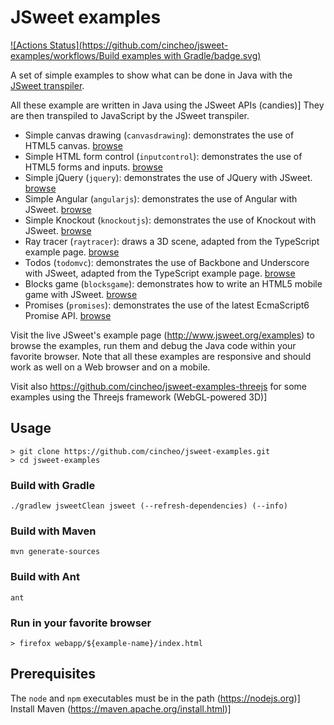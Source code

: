 # JSweet examples 
[![Actions Status](https://github.com/cincheo/jsweet-examples/workflows/Build examples with Gradle/badge.svg)](https://github.com/cincheo/jsweet-examples/actions)

A set of simple examples to show what can be done in Java with the [JSweet transpiler](https://github.com/cincheo/jsweet).

All these example are written in Java using the JSweet APIs (candies)] They are then transpiled to JavaScript by the JSweet transpiler.

- Simple canvas drawing (`canvasdrawing`): demonstrates the use of HTML5 canvas. [browse](http://examples.jsweet.org/jsweet-examples/webapp/canvasdrawing/index.html)
- Simple HTML form control (`inputcontrol`): demonstrates the use of HTML5 forms and inputs. [browse](http://examples.jsweet.org/jsweet-examples/webapp/inputcontrol/index.html)
- Simple jQuery (`jquery`): demonstrates the use of JQuery with JSweet. [browse](http://examples.jsweet.org/jsweet-examples/webapp/jquery/index.html)
- Simple Angular (`angularjs`): demonstrates the use of Angular with JSweet. [browse](http://examples.jsweet.org/jsweet-examples/webapp/angularjs/index.html)
- Simple Knockout (`knockoutjs`): demonstrates the use of Knockout with JSweet. [browse](http://examples.jsweet.org/jsweet-examples/webapp/knockoutjs/index.html)
- Ray tracer (`raytracer`): draws a 3D scene, adapted from the TypeScript example page. [browse](http://examples.jsweet.org/jsweet-examples/webapp/raytracer/index.html)
- Todos (`todomvc`): demonstrates the use of Backbone and Underscore with JSweet, adapted from the TypeScript example page. [browse](http://examples.jsweet.org/jsweet-examples/webapp/todomvc/index.html)
- Blocks game (`blocksgame`): demonstrates how to write an HTML5 mobile game with JSweet. [browse](http://examples.jsweet.org/jsweet-examples/webapp/blocksgame/index.html)
- Promises (`promises`): demonstrates the use of the latest EcmaScript6 Promise API. [browse](http://examples.jsweet.org/jsweet-examples/webapp/promises/index.html)

Visit the live JSweet's example page (http://www.jsweet.org/examples) to browse the examples, run them and debug the Java code within your favorite browser. Note that all these examples are responsive and should work as well on a Web browser and on a mobile.

Visit also https://github.com/cincheo/jsweet-examples-threejs for some examples using the Threejs framework (WebGL-powered 3D)]

## Usage

```
> git clone https://github.com/cincheo/jsweet-examples.git
> cd jsweet-examples
```

### Build with Gradle
```
./gradlew jsweetClean jsweet (--refresh-dependencies) (--info)
```
### Build with Maven
```
mvn generate-sources
```
### Build with Ant
```
ant
```

### Run in your favorite browser
```
> firefox webapp/${example-name}/index.html
```

## Prerequisites

The `node` and `npm` executables must be in the path (https://nodejs.org)]
Install Maven (https://maven.apache.org/install.html)]
